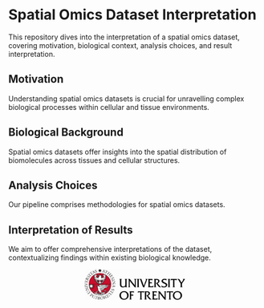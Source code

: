 # Spatial Omics Dataset Interpretation

This repository dives into the interpretation of a spatial omics dataset, covering motivation, biological context, analysis choices, and result interpretation.

## Motivation

Understanding spatial omics datasets is crucial for unravelling complex biological processes within cellular and tissue environments.

## Biological Background

Spatial omics datasets offer insights into the spatial distribution of biomolecules across tissues and cellular structures.

## Analysis Choices

Our pipeline comprises methodologies for spatial omics datasets.

## Interpretation of Results

We aim to offer comprehensive interpretations of the dataset, contextualizing findings within existing biological knowledge.

<div align="center">
  <img src="img/uni_logo.jpg" alt="drawing" width="200"/>
</div>
